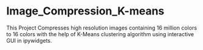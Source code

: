 # Image_Compression_K-means
This Project Compresses high resolution images containing 16 million colors to 16 colors with the help of K-Means clustering algorithm using interactive GUI in ipywidgets. 
